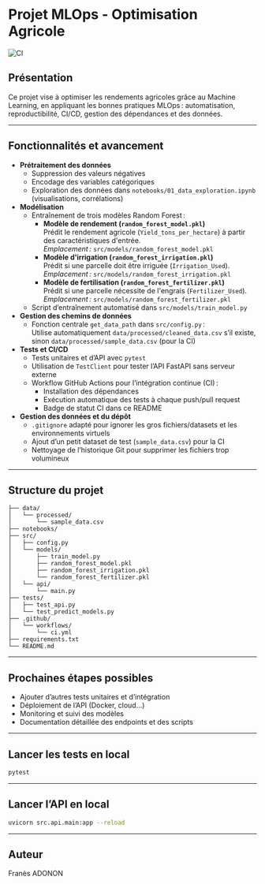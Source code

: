 # Projet MLOps - Optimisation Agricole

![CI](https://github.com/adononcarlos/Projet_Mlops/actions/workflows/ci.yml/badge.svg)

## Présentation

Ce projet vise à optimiser les rendements agricoles grâce au Machine Learning, en appliquant les bonnes pratiques MLOps : automatisation, reproductibilité, CI/CD, gestion des dépendances et des données.

---

## Fonctionnalités et avancement

- **Prétraitement des données**  
  - Suppression des valeurs négatives
  - Encodage des variables catégoriques
  - Exploration des données dans `notebooks/01_data_exploration.ipynb` (visualisations, corrélations)
- **Modélisation**  
  - Entraînement de trois modèles Random Forest :
    - **Modèle de rendement (`random_forest_model.pkl`)**  
      Prédit le rendement agricole (`Yield_tons_per_hectare`) à partir des caractéristiques d'entrée.  
      *Emplacement :* `src/models/random_forest_model.pkl`
    - **Modèle d'irrigation (`random_forest_irrigation.pkl`)**  
      Prédit si une parcelle doit être irriguée (`Irrigation_Used`).  
      *Emplacement :* `src/models/random_forest_irrigation.pkl`
    - **Modèle de fertilisation (`random_forest_fertilizer.pkl`)**  
      Prédit si une parcelle nécessite de l'engrais (`Fertilizer_Used`).  
      *Emplacement :* `src/models/random_forest_fertilizer.pkl`
  - Script d’entraînement automatisé dans `src/models/train_model.py`
- **Gestion des chemins de données**  
  - Fonction centrale `get_data_path` dans `src/config.py` :  
    Utilise automatiquement `data/processed/cleaned_data.csv` s’il existe, sinon `data/processed/sample_data.csv` (pour la CI)
- **Tests et CI/CD**  
  - Tests unitaires et d’API avec `pytest`
  - Utilisation de `TestClient` pour tester l’API FastAPI sans serveur externe
  - Workflow GitHub Actions pour l’intégration continue (CI) :  
    - Installation des dépendances
    - Exécution automatique des tests à chaque push/pull request
    - Badge de statut CI dans ce README
- **Gestion des données et du dépôt**  
  - `.gitignore` adapté pour ignorer les gros fichiers/datasets et les environnements virtuels
  - Ajout d’un petit dataset de test (`sample_data.csv`) pour la CI
  - Nettoyage de l’historique Git pour supprimer les fichiers trop volumineux

---

## Structure du projet

```
├── data/
│   └── processed/
│       └── sample_data.csv
├── notebooks/
├── src/
│   ├── config.py
│   └── models/
│       ├── train_model.py
│       ├── random_forest_model.pkl
│       ├── random_forest_irrigation.pkl
│       └── random_forest_fertilizer.pkl
│   └── api/
│       └── main.py
├── tests/
│   ├── test_api.py
│   └── test_predict_models.py
├── .github/
│   └── workflows/
│       └── ci.yml
├── requirements.txt
└── README.md
```

---

## Prochaines étapes possibles

- Ajouter d’autres tests unitaires et d’intégration
- Déploiement de l’API (Docker, cloud…)
- Monitoring et suivi des modèles
- Documentation détaillée des endpoints et des scripts

---

## Lancer les tests en local

```sh
pytest
```

---

## Lancer l’API en local

```sh
uvicorn src.api.main:app --reload
```

---

## Auteur

Franès ADONON